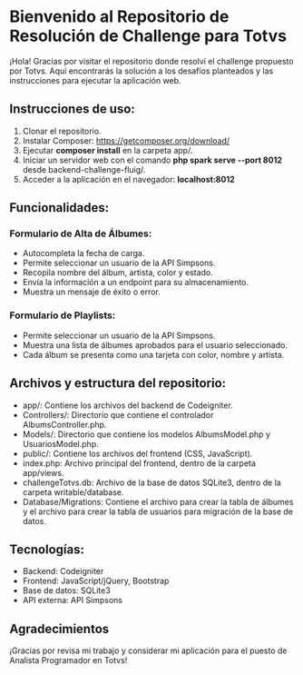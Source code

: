 # Bienvenido al Repositorio de Resolución de Challenge para Totvs
¡Hola! Gracias por visitar el repositorio donde resolví el challenge propuesto por Totvs. Aquí encontrarás la solución a los desafíos planteados y las instrucciones para ejecutar la aplicación web. 

## Instrucciones de uso:
1. Clonar el repositorio.
2. Instalar Composer: https://getcomposer.org/download/
3. Ejecutar **composer install** en la carpeta app/.
4. Iniciar un servidor web con el comando **php spark serve --port 8012** desde backend-challenge-fluig/.
5. Acceder a la aplicación en el navegador: **localhost:8012** 

## Funcionalidades:

### Formulario de Alta de Álbumes:
- Autocompleta la fecha de carga.
- Permite seleccionar un usuario de la API Simpsons.
- Recopila nombre del álbum, artista, color y estado.
- Envía la información a un endpoint para su almacenamiento.
- Muestra un mensaje de éxito o error.

### Formulario de Playlists:
- Permite seleccionar un usuario de la API Simpsons.
- Muestra una lista de álbumes aprobados para el usuario seleccionado.
- Cada álbum se presenta como una tarjeta con color, nombre y artista.

## Archivos y estructura del repositorio:

- app/: Contiene los archivos del backend de Codeigniter.
- Controllers/: Directorio que contiene el controlador AlbumsController.php.
- Models/: Directorio que contiene los modelos AlbumsModel.php y UsuariosModel.php.
- public/: Contiene los archivos del frontend (CSS, JavaScript).
- index.php: Archivo principal del frontend, dentro de la carpeta app/views.
- challengeTotvs.db: Archivo de la base de datos SQLite3, dentro de la carpeta writable/database.
- Database/Migrations: Contiene el archivo para crear la tabla de álbumes y el archivo para crear la tabla de usuarios para migración de la base de datos.

## Tecnologías:

- Backend: Codeigniter
- Frontend: JavaScript/jQuery, Bootstrap
- Base de datos: SQLite3
- API externa: API Simpsons

## Agradecimientos

¡Gracias por revisa mi trabajo y considerar mi aplicación para el puesto de Analista Programador en Totvs!
